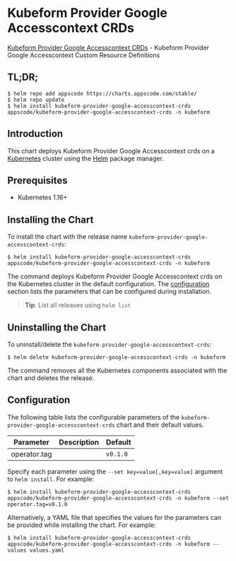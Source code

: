 # Kubeform Provider Google Accesscontext CRDs

[Kubeform Provider Google Accesscontext CRDs](https://github.com/kubeform) - Kubeform Provider Google Accesscontext Custom Resource Definitions

## TL;DR;

```console
$ helm repo add appscode https://charts.appscode.com/stable/
$ helm repo update
$ helm install kubeform-provider-google-accesscontext-crds appscode/kubeform-provider-google-accesscontext-crds -n kubeform
```

## Introduction

This chart deploys Kubeform Provider Google Accesscontext crds on a [Kubernetes](http://kubernetes.io) cluster using the [Helm](https://helm.sh) package manager.

## Prerequisites

- Kubernetes 1.16+

## Installing the Chart

To install the chart with the release name `kubeform-provider-google-accesscontext-crds`:

```console
$ helm install kubeform-provider-google-accesscontext-crds appscode/kubeform-provider-google-accesscontext-crds -n kubeform
```

The command deploys Kubeform Provider Google Accesscontext crds on the Kubernetes cluster in the default configuration. The [configuration](#configuration) section lists the parameters that can be configured during installation.

> **Tip**: List all releases using `helm list`

## Uninstalling the Chart

To uninstall/delete the `kubeform-provider-google-accesscontext-crds`:

```console
$ helm delete kubeform-provider-google-accesscontext-crds -n kubeform
```

The command removes all the Kubernetes components associated with the chart and deletes the release.

## Configuration

The following table lists the configurable parameters of the `kubeform-provider-google-accesscontext-crds` chart and their default values.

|  Parameter   | Description | Default  |
|--------------|-------------|----------|
| operator.tag |             | `v0.1.0` |


Specify each parameter using the `--set key=value[,key=value]` argument to `helm install`. For example:

```console
$ helm install kubeform-provider-google-accesscontext-crds appscode/kubeform-provider-google-accesscontext-crds -n kubeform --set operator.tag=v0.1.0
```

Alternatively, a YAML file that specifies the values for the parameters can be provided while
installing the chart. For example:

```console
$ helm install kubeform-provider-google-accesscontext-crds appscode/kubeform-provider-google-accesscontext-crds -n kubeform --values values.yaml
```
